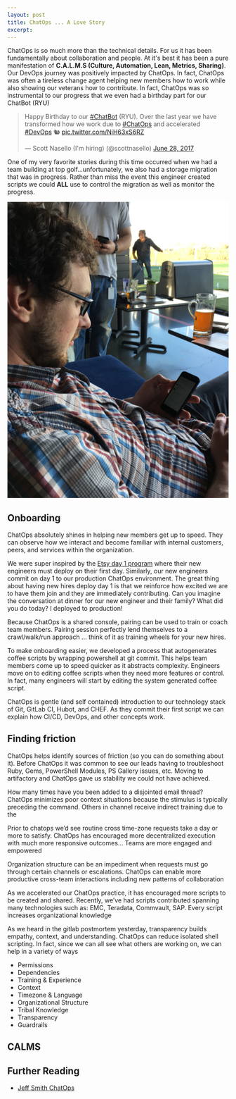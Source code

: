 ```yaml
---
layout: post
title: ChatOps ... A Love Story
excerpt: 
---
```


ChatOps is so much more than the technical details.  For us it has been fundamentally about collaboration and people.  At it's best it has been a pure manifestation of **C.A.L.M.S (Culture, Automation, Lean, Metrics, Sharing)**. Our DevOps journey was positively impacted by ChatOps.  In fact, ChatOps was often a tireless change agent helping new members how to work while also showing our veterans how to contribute. In fact, ChatOps was so instrumental to our progress that we even had a birthday part for our ChatBot (RYU)

<blockquote class="twitter-tweet" data-lang="en"><p lang="en" dir="ltr">Happy Birthday to our <a href="https://twitter.com/hashtag/ChatBot?src=hash&amp;ref_src=twsrc%5Etfw">#ChatBot</a> (RYU).  Over the last year we have transformed how we work due to <a href="https://twitter.com/hashtag/ChatOps?src=hash&amp;ref_src=twsrc%5Etfw">#ChatOps</a> and accelerated <a href="https://twitter.com/hashtag/DevOps?src=hash&amp;ref_src=twsrc%5Etfw">#DevOps</a> 🐿️ <a href="https://t.co/NiH63xS6RZ">pic.twitter.com/NiH63xS6RZ</a></p>&mdash; Scott Nasello (I&#39;m hiring) (@scottnasello) <a href="https://twitter.com/scottnasello/status/880107530340286464?ref_src=twsrc%5Etfw">June 28, 2017</a></blockquote>
<script async src="https://platform.twitter.com/widgets.js" charset="utf-8"></script>


One of my very favorite stories during this time occurred when we had a team building at top golf...unfortunately, we also had a storage migration that was in progress.  Rather than miss the event this engineer created scripts we could **ALL** use to control the migration as well as monitor the progress. 

![100 Days Challenge](/images/ChatOpsTopGolf.png)

## Onboarding
ChatOps absolutely shines in helping new members get up to speed.  They can observe how we interact and become familiar with internal customers, peers, and services within the organization.

We were super inspired by the [Etsy day 1 program](https://codeascraft.com/2012/03/13/making-it-virtually-easy-to-deploy-on-day-one/) where their new engineers must deploy on their first day.  Similarly, our new engineers commit on day 1 to our production ChatOps environment.  The great thing about having new hires deploy day 1 is that we reinforce how excited we are to have them join and they are immediately contributing.  Can you imagine the conversation at dinner for our new engineer and their family?  What did you do today?  I deployed to production!

Because ChatOps is a shared console, pairing can be used to train or coach team members. Pairing session perfectly lend themselves to 
a crawl/walk/run approach ... think of it as training wheels for your new hires.

To make onboarding easier, we developed a process that autogenerates coffee scripts by wrapping powershell at git commit.  This helps team members come up to speed quicker as it abstracts complexity.  Engineers move on to editing coffee scripts when they need more features or control.  In fact, many engineers will start by editing the system generated coffee script.

ChatOps is gentle (and self contained) introduction to our technology stack of Git, GitLab CI, Hubot, and CHEF.  As they commit their first script we can explain how CI/CD, DevOps, and other concepts work.

## Finding friction
ChatOps helps identify sources of friction (so you can do something about it).  Before ChatOps it was common to see our leads having to troubleshoot Ruby, Gems, PowerShell Modules, PS Gallery issues, etc.  Moving to artifactory and ChatOps gave us stability we could not have achieved.

How many times have you been added to a disjointed email thread? ChatOps minimizes poor context situations because the stimulus is typically preceding the command. Others in channel receive indirect training due to the

Prior to chatops we’d see routine cross time-zone requests take a day or more to satisfy. ChatOps has encouraged more 
decentralized execution with much more responsive outcomes... Teams are more engaged and empowered 

Organization structure can be an impediment when requests must go through 
certain channels or escalations. ChatOps can enable more productive cross-team interactions including new patterns of collaboration 

As we accelerated our ChatOps practice, it has encouraged more scripts to 
be created and shared. Recently, we’ve had scripts contributed spanning many technologies such as: EMC, Teradata, Commvault, SAP. 
Every script increases organizational knowledge 

As we heard in the gitlab postmortem yesterday, transparency builds empathy, context, and 
understanding. ChatOps can reduce isolated shell scripting. In fact, since we can all see what others are working on, we can help in a 
variety of ways 


* Permissions
* Dependencies
* Training & Experience
* Context
* Timezone & Language
* Organizational Structure
* Tribal Knowledge
* Transparency
* Guardrails

## CALMS

## Further Reading
* [Jeff Smith ChatOps]()
